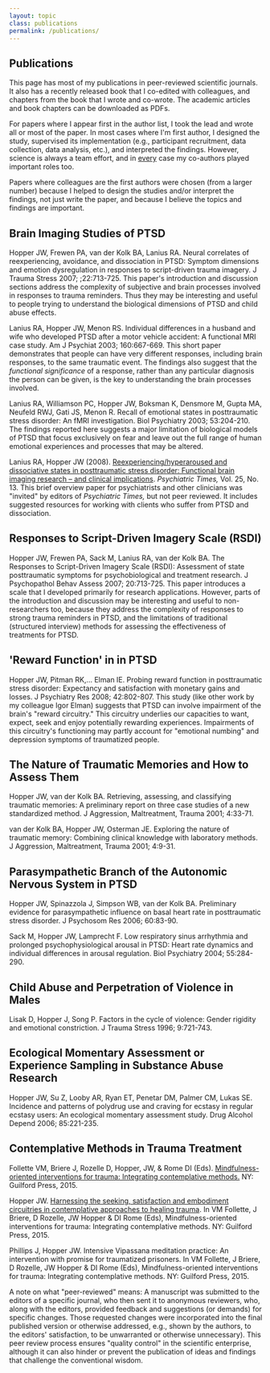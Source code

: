 ```yaml
---
layout: topic
class: publications
permalink: /publications/
---
```



## Publications

This page has most of my publications in peer-reviewed scientific journals. It also has a recently released book that I co-edited with colleagues, and chapters from the book that I wrote and co-wrote. The academic articles and book chapters can be downloaded as PDFs.

For papers where I appear first in the author list, I took the lead and wrote all or most of the paper. In most cases where I'm first author, I designed the study, supervised its implementation (e.g., participant recruitment, data collection, data analysis, etc.), and interpreted the findings. However, science is always a team effort, and in <u>every</u> case my co-authors played important roles too.

Papers where colleagues are the first authors were chosen (from a larger number) because I helped to design the studies and/or interpret the findings, not just write the paper, and because I believe the topics and findings are important.

## Brain Imaging Studies of PTSD

Hopper JW, Frewen PA, van der Kolk BA, Lanius RA. <a>Neural correlates of reexperiencing, avoidance, and dissociation in PTSD: Symptom dimensions and emotion dysregulation in responses to script-driven trauma imagery</a>. J Trauma Stress 2007; ;22:713-725. This paper's introduction and discussion sections address the complexity of subjective and brain processes involved in responses to trauma reminders. Thus they may be interesting and useful to people trying to understand the biological dimensions of PTSD and child abuse effects.

Lanius RA, Hopper JW, Menon RS. <a>Individual differences in a husband and wife who developed PTSD after a motor vehicle accident: A functional MRI case study</a>. Am J Psychiat 2003; 160:667-669. This short paper demonstrates that people can have very different responses, including brain responses, to the same traumatic event. The findings also suggest that the <em>functional significance</em> of a response, rather than any particular diagnosis the person can be given, is the key to understanding the brain processes involved.

Lanius RA, Williamson PC, Hopper JW, Boksman K, Densmore M, Gupta MA, Neufeld RWJ, Gati JS, Menon R. <a>Recall of emotional states in posttraumatic stress disorder: An fMRI investigation</a>. Biol Psychiatry 2003; 53:204-210. The findings reported here suggests a major limitation of biological models of PTSD that focus exclusively on fear and leave out the full range of human emotional experiences and processes that may be altered.

Lanius RA, Hopper JW (2008). <a href="http://www.psychiatrictimes.com/display/article/10168/1348751">Reexperiencing/hyperaroused and dissociative states in posttraumatic stress disorder: Functional brain imaging research – and clinical implications</a>. <em>Psychiatric Times,</em> Vol. 25, No. 13. This brief overview paper for psychiatrists and other clinicians was "invited" by editors of <em>Psychiatric Times,</em> but not peer reviewed. It includes suggested resources for working with clients who suffer from PTSD and dissociation.


## Responses to Script-Driven Imagery Scale (RSDI)
Hopper JW, Frewen PA, Sack M, Lanius RA, van der Kolk BA. <a>The Responses to Script-Driven Imagery Scale (RSDI): Assessment of state posttraumatic symptoms for psychobiological and treatment research</a>. J Psychopathol Behav Assess 2007; 20:713-725. This paper introduces a scale that I developed primarily for research applications. However, parts of the introduction and discussion may be interesting and useful to non-researchers too, because they address the complexity of responses to strong trauma reminders in PTSD, and the limitations of traditional (structured interview) methods for assessing the effectiveness of treatments for PTSD.


## 'Reward Function' in in PTSD
Hopper JW, Pitman RK,... Elman IE. <a>Probing reward function in posttraumatic stress disorder: Expectancy and satisfaction with monetary gains and losses</a>. J Psychiatry Res 2008; 42:802-807. This study (like other work by my colleague Igor Elman) suggests that PTSD can involve impairment of the brain's "reward circuitry." This circuitry underlies our capacities to want, expect, seek and enjoy potentially rewarding experiences. Impairments of this circuitry's functioning may partly account for "emotional numbing" and depression symptoms of traumatized people.


## The Nature of Traumatic Memories and How to Assess Them
Hopper JW, van der Kolk BA. <a>Retrieving, assessing, and classifying traumatic memories: A preliminary report on three case studies of a new standardized method</a>. J Aggression, Maltreatment, Trauma 2001; 4:33-71.

van der Kolk BA, Hopper JW, Osterman JE. <a>Exploring the nature of traumatic memory: Combining clinical knowledge with laboratory methods</a>. J Aggression, Maltreatment, Trauma 2001; 4:9-31.


## Parasympathetic Branch of the Autonomic Nervous System in PTSD
Hopper JW, Spinazzola J, Simpson WB, van der Kolk BA. <a>Preliminary evidence for parasympathetic influence on basal heart rate in posttraumatic stress disorder</a>. J Psychosom Res 2006; 60:83-90.

Sack M, Hopper JW, Lamprecht F. <a>Low respiratory sinus arrhythmia and prolonged psychophysiological arousal in PTSD: Heart rate dynamics and individual differences in arousal regulation</a>. Biol Psychiatry 2004; 55:284-290.


## Child Abuse and Perpetration of Violence in Males
Lisak D, Hopper J, Song P. <a>Factors in the cycle of violence: Gender rigidity and emotional constriction</a>. J Trauma Stress 1996; 9:721-743.


## Ecological Momentary Assessment or Experience Sampling in Substance Abuse Research
Hopper JW, Su Z, Looby AR, Ryan ET, Penetar DM, Palmer CM, Lukas SE. <a>Incidence and patterns of polydrug use and craving for ecstasy in regular ecstasy users: An ecological momentary assessment study</a>. Drug Alcohol Depend 2006; 85:221-235.


## Contemplative Methods in Trauma Treatment
Follette VM, Briere J, Rozelle D, Hopper, JW, &amp; Rome DI (Eds). <a href="http://www.amazon.com/Mindfulness-Oriented-Interventions-Trauma-Integrating-Contemplative/dp/1462518583/ref=nosim/?tag=jimhoppercom-20">Mindfulness-oriented interventions for trauma: Integrating contemplative methods.</a> NY: Guilford Press, 2015.

Hopper JW. <a href="https://www.dropbox.com/s/je0lyt56o5iqhek/Hopper%202015%20-%20Harnessing%20the%20Seeking%2C%20Satisfaction%20and%20Embodiment%20Circuitries.pdf?dl=0">Harnessing the seeking, satisfaction and embodiment circuitries in contemplative approaches to healing trauma</a>. In VM Follette, J Briere, D Rozelle, JW Hopper &amp; DI Rome (Eds), Mindfulness-oriented interventions for trauma: Integrating contemplative methods. NY: Guilford Press, 2015.

Phillips J, Hopper JW. Intensive Vipassana meditation practice: An intervention with promise for traumatized prisoners. In VM Follette, J Briere, D Rozelle, JW Hopper &amp; DI Rome (Eds), Mindfulness-oriented interventions for trauma: Integrating contemplative methods. NY: Guilford Press, 2015.

A note on what "peer-reviewed" means: A manuscript was submitted to the editors of a specific journal, who then sent it to anonymous reviewers, who, along with the editors, provided feedback and suggestions (or demands) for specific changes. Those requested changes were incorporated into the final published version or otherwise addressed, e.g., shown by the authors, to the editors' satisfaction, to be unwarranted or otherwise unnecessary). This peer review process ensures "quality control" in the scientific enterprise, although it can also hinder or prevent the publication of ideas and findings that challenge the conventional wisdom.
